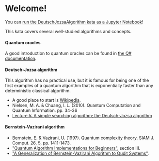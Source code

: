 # Welcome!

You can [run the DeutschJozsaAlgorithm kata as a Jupyter Notebook](https://mybinder.org/v2/gh/Microsoft/QuantumKatas/master?filepath=DeutschJozsaAlgorithm%2FDeutschJozsaAlgorithm.ipynb)!

This kata covers several well-studied algorithms and concepts. 

#### Quantum oracles

A good introduction to quantum oracles can be found in [the Q# documentation](https://docs.microsoft.com/quantum/concepts/oracles).

#### Deutsch-Jozsa algorithm

This algorithm has no practical use, but it is famous for being one of the first examples of a quantum algorithm that is exponentially faster than any deterministic classical algorithm.

* A good place to start is [Wikipedia](https://en.wikipedia.org/wiki/Deutsch%E2%80%93Jozsa_algorithm).
* Nielsen, M. A. & Chuang, I. L. (2010). Quantum Computation and Quantum Information. pp. 34-36
* [Lecture 5: A simple searching algorithm; the Deutsch-Jozsa algorithm](https://cs.uwaterloo.ca/~watrous/CPSC519/LectureNotes/05.pdf)

#### Bernstein-Vazirani algorithm

* Bernstein, E. & Vazirani, U. (1997). Quantum complexity theory. SIAM J. Comput. 26, 5, pp. 1411-1473.
* ["Quantum Algorithm Implementations for Beginners"](https://arxiv.org/pdf/1804.03719.pdf), section III.
* ["A Generalization of Bernstein-Vazirani Algorithm to Qudit Systems"](https://arxiv.org/pdf/1609.03185.pdf).
 
